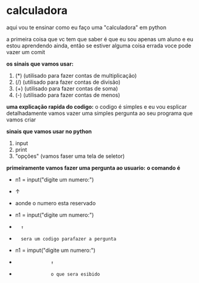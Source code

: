 # calculadora
aqui vou te ensinar como eu faço uma "calculadora" em python

a primeira coisa que vc tem que saber é que eu sou apenas
um aluno e eu estou aprendendo ainda, então se estiver
alguma coisa errada voce pode vazer um comit

**os sinais que vamos usar:**
1. (*) (utilisado para fazer contas de multiplicação)
2. (/) (utilisado para fazer contas de divisão)
3. (+) (utilisado para fazer contas de soma)
4. (-) (utilisado para fazer contas de menos)

**uma explicação rapida do codigo:**
o codigo é simples e eu vou esplicar detalhadamente
vamos vazer uma simples pergunta ao seu programa que vamos criar

**sinais que vamos usar no python**
1. input
2. print
3. "opções" (vamos faser uma tela de seletor)

**primeiramente vamos fazer uma pergunta ao usuario:**
**o comando é**
* n1 = input("digite um numero:")
* ↑
* aonde o numero esta reservado

* n1 = input("digite um numero:")
*       ↑
*       sera um codigo parafazer a pergunta

* n1 = imput("digite um numero:")
*                  ↑
*                  o que sera esibido
